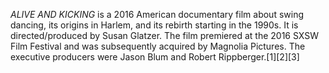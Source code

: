 _ALIVE AND KICKING_ is a 2016 American documentary film about swing dancing, its origins in Harlem, and its rebirth starting in the 1990s. It is directed/produced by Susan Glatzer. The film premiered at the 2016 SXSW Film Festival and was subsequently acquired by Magnolia Pictures. The executive producers were Jason Blum and Robert Rippberger.[1][2][3]
